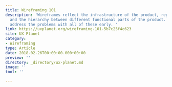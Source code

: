 ```yaml
---
title: Wireframing 101
description: 'Wireframes reflect the infrastructure of the product, regulate the navigation
  and the hierarchy between different functional parts of the product. They also help
  address the problems with all of these early. '
link: https://uxplanet.org/wireframing-101-5b7c25f4c623
site: UX Planet
category:
- Wireframing
type: Article
date: 2018-02-26T00:00:00.000+00:00
preview: ''
directory: _directory/ux-planet.md
image: ''
tool: ''

---
```

